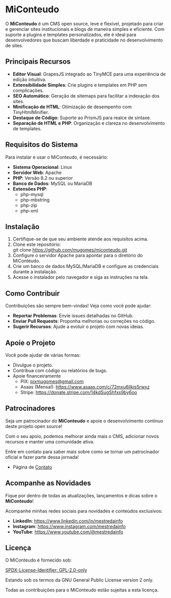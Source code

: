 # MiConteudo  

O **MiConteudo** é um CMS open source, leve e flexível, projetado para criar e gerenciar sites institucionais e blogs de maneira simples e eficiente. Com suporte a plugins e templates personalizados, ele é ideal para desenvolvedores que buscam liberdade e praticidade no desenvolvimento de sites.  

## Principais Recursos  
- **Editor Visual**: GrapesJS integrado ao TinyMCE para uma experiência de edição intuitiva.  
- **Extensibilidade Simples**: Crie plugins e templates em PHP sem complicações.  
- **SEO Automático**: Geração de sitemaps para facilitar a indexação dos sites.  
- **Minificação de HTML**: Otimização de desempenho com TinyHtmlMinifier.  
- **Destaque de Código**: Suporte ao PrismJS para realce de sintaxe.  
- **Separação de HTML e PHP**: Organização e clareza no desenvolvimento de templates. 

## Requisitos do Sistema  
Para instalar e usar o MiConteudo, é necessário:

- **Sistema Operacional**: Linux  
- **Servidor Web**: Apache  
- **PHP**: Versão 8.2 ou superior  
- **Banco de Dados**: MySQL ou MariaDB  
- **Extensões PHP**:  
  - php-mysql  
  - php-mbstring  
  - php-zip  
  - php-xml  

## Instalação  
1. Certifique-se de que seu ambiente atende aos requisitos acima.  
2. Clone este repositório:  
   git clone https://github.com/mugomes/miconteudo.git  
3. Configure o servidor Apache para apontar para o diretório do MiConteudo.  
4. Crie um banco de dados MySQL/MariaDB e configure as credenciais durante a instalação.  
5. Acesse o instalador pelo navegador e siga as instruções na tela. 

## Como Contribuir  
Contribuições são sempre bem-vindas! Veja como você pode ajudar:  
- **Reportar Problemas**: Envie issues detalhadas no GitHub.  
- **Enviar Pull Requests**: Proponha melhorias ou correções no código.  
- **Sugerir Recursos**: Ajude a evoluir o projeto com novas ideias.  

## Apoie o Projeto  
Você pode ajudar de várias formas:  

- Divulgue o projeto.  
- Contribua com código ou relatórios de bugs.  
- Apoie financeiramente
    - PIX: pixmugomes@gmail.com
    - Asaas (Mensal): https://www.asaas.com/c/72mxu6ilkis5rwxz
    - Stripe: https://donate.stripe.com/14kdSugShfxs9by6oo

## Patrocinadores  
Seja um patrocinador do **MiConteudo** e apoie o desenvolvimento contínuo deste projeto open source!  

Com o seu apoio, podemos melhorar ainda mais o CMS, adicionar novos recursos e manter uma comunidade ativa.  

Entre em contato para saber mais sobre como se tornar um patrocinador oficial e fazer parte dessa jornada!  

- Página de [Contato](https://www.mestredainfo.com.br/contato/)

## Acompanhe as Novidades  
Fique por dentro de todas as atualizações, lançamentos e dicas sobre o **MiConteudo**!  

Acompanhe minhas redes sociais para novidades e conteúdos exclusivos:  

- **LinkedIn**: https://www.linkedin.com/in/mestredainfo
- **Instagram**: https://www.instagram.com/mestredainfo
- **YouTube**: https://www.youtube.com/@mestredainfo

## Licença

O MiConteudo é fornecido sob:

[SPDX-License-Identifier: GPL-2.0-only](https://spdx.org/licenses/GPL-2.0-only.html)

Estando sob os termos da GNU General Public License version 2 only.

Todas as contribuições para o MiConteudo estão sujeitas a esta licença.